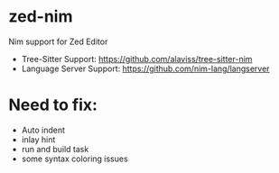 # zed-nim
Nim support for Zed Editor

- Tree-Sitter Support: https://github.com/alaviss/tree-sitter-nim
- Language Server Support: https://github.com/nim-lang/langserver

# Need to fix:
- Auto indent
- inlay hint
- run and build task
- some syntax coloring issues
